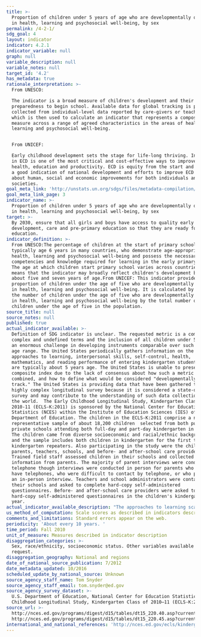 ```yaml
---
title: >-
  Proportion of children under 5 years of age who are developmentally on track
  in health, learning and psychosocial well-being, by sex
permalink: /4-2-1/
sdg_goal: 4
layout: indicator
indicator: 4.2.1
indicator_variable: null
graph: null
variable_description: null
variable_notes: null
target_id: '4.2'
has_metadata: true
rationale_interpretation: >-
  From UNESCO:

  The indicator is a broad measure of children's development and their
  preparedness to begin school. Available data for global tracking is presently
  collected from individual-level data reported by care-givers or teachers,
  which is then used to calculate an indicator that represents a composite
  measure across a range of agreed characteristics in the areas of health,
  learning and psychosocial well-being.


  From UNICEF: 

  Early childhood development sets the stage for life-long thriving. Investing
  in ECD is one of the most critical and cost-effective ways to improve adult
  health, education and productivity. ECD is equity from the start and provides
  a good indication of national development and efforts to improve ECD can bring
  about human, social and economic improvements for both individuals and
  societies.
goal_meta_link: 'http://unstats.un.org/sdgs/files/metadata-compilation/Metadata-Goal-4.pdf'
goal_meta_link_page: 3
indicator_name: >-
  Proportion of children under 5 years of age who are developmentally on track
  in health, learning and psychosocial well-being, by sex
target: >-
  By 2030, ensure that all girls and boys have access to quality early childhood
  development, care and pre-primary education so that they are ready for primary
  education.
indicator_definition: >-
  From UNESCO:The percentage of children at the start of primary school,
  typically age 6 years in many countries, who demonstrate age-appropriate
  health, learning and psychosocial well-being and possess the necessary
  competencies and knowledge required for learning in the early primary grades.
  The age at which children start primary school varies across countries. This
  means that the indicator may broadly reflect children's development between
  about five and seven years of age.From UNICEF: This indicator provides the
  proportion of children under the age of five who are developmentally on track
  in health, learning and psychosocial well-being. It is calculated by dividing
  the number of children under the age of five who are developmentally on track
  in health, learning and psychosocial well-being by the total number of
  children under the age of five in the population.
source_title: null
source_notes: null
published: true
actual_indicator_available: >-
  Definition of SDG indicator is unclear. The requested metric is a composite of
  complex and undefined terms and the inclusion of all children under 5 presents
  an enormous challenge in developing instruments comparable over such a wide
  age range. The United States periodically gathers information on the
  approaches to learning, interpersonal skills, self-control, health,
  mathematics, and reading performance of entering kindergarten students, who
  are typically about 5 years age. The United States is unable to present a
  composite index due to the lack of consensus about how such a metric would be
  combined, and how to define what would be considered "developmentally on
  track." The United States is providing data that have been gathered through a
  highly complex longitudinal survey because it is considered a state-of-the-art
  survey and may contribute to the understanding of such data collections across
  the world.  The Early Childhood Longitudinal Study, Kindergarten Class of
  2010-11 (ECLS-K:2011) is sponsored by the National Center for Education
  Statistics (NCES) within the Institute of Education Sciences (IES) of the U.S.
  Department of Education. The children in the ECLS-K:2011 comprise a nationally
  representative sample of about 18,200 children  selected from both public and
  private schools attending both full-day and part-day kindergarten in 2010-11.
  The children came from diverse socioeconomic and racial/ethnic backgrounds,
  and the sample includes both children in kindergarten for the first time and
  kindergarten repeaters. Also participating in the study were the children's
  parents, teachers, schools, and before- and after-school care providers.
  Trained field staff assessed children in their schools and collected
  information from parents. The majority of parent interviews were conducted by
  telephone though interviews were conducted in person for parents who did not
  have telephones, who were difficult to contact by telephone, or who preferred
  an in-person interview. Teachers and school administrators were contacted at
  their schools and asked to complete hard-copy self-administered
  questionnaires. Before- and after-school care providers were asked to complete
  hard-copy self-administered questionnaires in the children's kindergarten
  year.
actual_indicator_available_description: "The approaches to learning scale is based on teachers' reports on how students rate in seven areas: attentiveness, task persistence, eagerness to learn, learning independence, ability to adapt easily to changes in routine, organization, and ability to follow classroom rules. Possible scores on the approaches to learning scale range from 1 to 4, with higher scores indicating that a child exhibits positive learning behaviors more often. The interpersonal skills scale is based on teachers' reports on the student’s skill in forming and maintaining friendships; getting along with people who are different; comforting or helping other children; expressing feelings, ideas, and opinions in positive ways; and showing sensitivity to the feelings of others. Possible scores on the interpersonal skills scale range from 1 to 4, with higher scores indicating that a child interacted with others in a positive way more often. The self-control scale is based on teachers' reports on the student’s ability to control behavior by respecting the property rights of others, controlling temper, accepting peer ideas for group activities, and responding appropriately to pressure from peers. Possible scores on the self-control scale range from 1 to 4, with higher scores indicating that a child exhibited behaviors indicative of self-control more often. Reading score reflects performance on questions measuring basic skills (print familiarity, letter recognition, beginning and ending sounds, rhyming words, and word recognition); vocabulary knowledge; and reading comprehension, including identifying information specifically stated in text (e.g., definitions, facts, and supporting details), making complex inferences from texts, and considering the text objectively and judging its appropriateness and quality. Possible scores for the reading assessment range from 0 to 120. Mathematics score reflects performance on questions on number sense, properties, and operations; measurement; geometry and spatial sense; data analysis, statistics, and probability (measured with a set of simple questions assessing children’s ability to read a graph); and prealgebra skills such as identification of patterns. Possible scores for the mathematics assessment range from 0 to 113. Socioeconomic status (SES) was measured by a composite score based on parental education and occupations and household income during the child’s kindergarten year. Variable name                Variable label i4_2_1learnapp_total\t    Mean approaches to learning score, total i4_2_1learnapp_male\t        Mean approaches to learning score, male i4_2_1learnapp_female\t    Mean approaches to learning score, female i4_2_1learnapp_indian\t    Mean approaches to learning score, American Indian/Alaska Native i4_2_1learnapp_lowses\t    Mean approaches to learning score, low quintile socioeconomic status i4_2_1learnapp_midses\t    Mean approaches to learning score, middle three quintiles socioeconomic status i4_2_1learnapp_highses\t    Mean approaches to learning score, low quintile socioeconomic status i4_2_1interperson_total\t    Mean interpersonal skills score, total i4_2_1interperson_male\t    Mean interpersonal skills score, male i4_2_1interperson_female\tMean interpersonal skills score, female i4_2_1interperson_indian\tMean interpersonal skills score, American Indian/Alaska Native i4_2_1interperson_lowses\tMean interpersonal skills score, low quintile socioeconomic status i4_2_1interperson_midses\tMean interpersonal skills score, middle three quintiles socioeconomic status i4_2_1interperson_highses\tMean interpersonal skills score, low quintile socioeconomic status i4_2_1control_total\t        Mean self-control score, total i4_2_1control_male\t        Mean self-control score, male i4_2_1control_female\t    Mean self-control score, female i4_2_1control_indian\t    Mean self-control score, American Indian/Alaska Native i4_2_1control_lowses\t    Mean self-control score, low quintile socioeconomic status i4_2_1control_midses\t    Mean self-control score, middle three quintiles socioeconomic status i4_2_1control_highses\t    Mean self-control score, low quintile socioeconomic status i4_2_1reading_total\t        Mean reading score, total i4_2_1reading_male\t        Mean reading score, male i4_2_1reading_female\t    Mean reading score, female i4_2_1reading_indian\t    Mean reading score, American Indian/Alaska Native i4_2_1reading_lowses\t    Mean reading score, low quintile socioeconomic status i4_2_1reading_midses\t    Mean reading score, middle three quintiles socioeconomic status i4_2_1reading_highses\t    Mean reading score, low quintile socioeconomic status i4_2_1math_total\t        Mean mathematics score, total i4_2_1math_male\t            Mean mathematics score, male i4_2_1math_female\t        Mean mathematics score, female i4_2_1math_indian\t        Mean mathematics score, American Indian/Alaska Native i4_2_1math_midses\t        Mean mathematics score, middle three quintiles socioeconomic status i4_2_1math_highses\t        Mean mathematics score, low quintile socioeconomic status"
us_method_of_computation: Scale scores as described in indicators description
comments_and_limitations: Standard errors appear on the web.
periodicity: 'About every 10 years. '
time_period: Fall 2010
unit_of_measure: Measures described in indicator description
disaggregation_categories: >-
  Sex, race/ethnicity, socioeconomic status. Other variables available on
  request. 
disaggregation_geography: National and regions
date_of_national_source_publication: 7/2012
date_metadata_updated: 10/2016
scheduled_update_by_national_source: Unknown
source_agency_staff_name: Tom Snyder
source_agency_staff_email: tom.snyder@ed.gov
source_agency_survey_dataset: >-
  U.S. Department of Education, National Center for Education Statistics, Early
  Childhood Longitudinal Study, Kindergarten Class of 2010–11 (ECLS-K:2011)
source_url: >-
  http://nces.ed.gov/programs/digest/d15/tables/dt15_220.40.asp?current=yes and
  http://nces.ed.gov/programs/digest/d15/tables/dt15_220.45.asp?current=yes
international_and_national_references: 'http://nces.ed.gov/ecls/kindergarten2011.asp'
---
```

